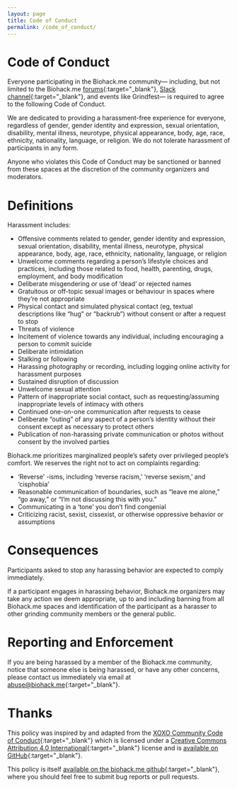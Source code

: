 ```yaml
---
layout: page
title: Code of Conduct
permalink: /code_of_conduct/
---
```


# Code of Conduct

Everyone participating in the Biohack.me community— including, but not limited to the Biohack.me [forums](https://forum.biohack.me/){:target="_blank"}, [Slack channel](https://grindsyndicate.slack.com/){:target="_blank"}, and events like Grindfest— is required to agree to the following Code of Conduct.

We are dedicated to providing a harassment-free experience for everyone, regardless of gender, gender identity and expression, sexual orientation, disability, mental illness, neurotype, physical appearance, body, age, race, ethnicity, nationality, language, or religion. We do not tolerate harassment of participants in any form.

Anyone who violates this Code of Conduct may be sanctioned or banned from these spaces at the discretion of the community organizers and moderators.

# Definitions

Harassment includes:

* Offensive comments related to gender, gender identity and expression, sexual orientation, disability, mental illness, neurotype, physical appearance, body, age, race, ethnicity, nationality, language, or religion
* Unwelcome comments regarding a person’s lifestyle choices and practices, including those related to food, health, parenting, drugs, employment, and body modification
* Deliberate misgendering or use of ‘dead’ or rejected names
* Gratuitous or off-topic sexual images or behaviour in spaces where they’re not appropriate
* Physical contact and simulated physical contact (eg, textual descriptions like “hug” or “backrub”) without consent or after a request to stop
* Threats of violence
* Incitement of violence towards any individual, including encouraging a person to commit suicide
* Deliberate intimidation
* Stalking or following
* Harassing photography or recording, including logging online activity for harassment purposes
* Sustained disruption of discussion
* Unwelcome sexual attention
* Pattern of inappropriate social contact, such as requesting/assuming inappropriate levels of intimacy with others
* Continued one-on-one communication after requests to cease
* Deliberate “outing” of any aspect of a person’s identity without their consent except as necessary to protect others
* Publication of non-harassing private communication or photos without consent by the involved parties

Biohack.me prioritizes marginalized people’s safety over privileged people’s comfort. We reserves the right not to act on complaints regarding:
* ‘Reverse’ -isms, including ‘reverse racism,’ ‘reverse sexism,’ and ‘cisphobia’
* Reasonable communication of boundaries, such as “leave me alone,” “go away,” or “I’m not discussing this with you.”
* Communicating in a ‘tone’ you don’t find congenial
* Criticizing racist, sexist, cissexist, or otherwise oppressive behavior or assumptions

# Consequences

Participants asked to stop any harassing behavior are expected to comply immediately.

If a participant engages in harassing behavior, Biohack.me organizers may take any action we deem appropriate, up to and including banning from all Biohack.me spaces and identification of the participant as a harasser to other grinding community members or the general public.

# Reporting and Enforcement

If you are being harassed by a member of the Biohack.me community, notice that someone else is being harassed, or have any other concerns, please contact us immediately via email at [abuse@biohack.me](mailto:abuse@biohack.me){:target="_blank"}.

# Thanks

This policy was inspired by and adapted from the [XOXO Community Code of Conduct](https://2018.xoxofest.com/conduct){:target="_blank"} which is licensed under a [Creative Commons Attribution 4.0 International](https://creativecommons.org/licenses/by/4.0/){:target="_blank"} license and is [available on GitHub](https://github.com/xoxo/conduct){:target="_blank"}.

This policy is itself [available on the biohack.me github](https://github.com/biohack-me/biohack-me.github.io/blob/master/code_of_conduct.md){:target="_blank"}, where you should feel free to submit bug reports or pull requests.